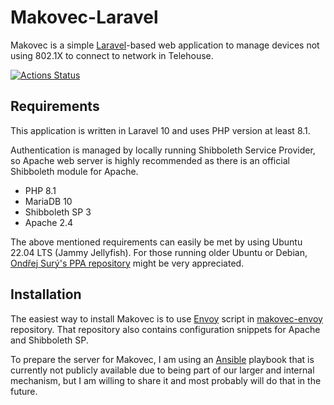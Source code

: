 # Makovec-Laravel

Makovec is a simple [Laravel](https://www.laravel.com)-based web application to manage devices not using 802.1X to connect to network in Telehouse.

[![Actions Status](https://github.com/JanOppolzer/makovec-laravel-test/workflows/Laravel/badge.svg)](https://github.com/JanOppolzer/makovec-laravel-test/actions)

## Requirements

This application is written in Laravel 10 and uses PHP version at least 8.1.

Authentication is managed by locally running Shibboleth Service Provider, so Apache web server is highly recommended as there is an official Shibboleth module for Apache.

- PHP 8.1
- MariaDB 10
- Shibboleth SP 3
- Apache 2.4

The above mentioned requirements can easily be met by using Ubuntu 22.04 LTS (Jammy Jellyfish). For those running older Ubuntu or Debian, [Ondřej Surý's PPA repository](https://launchpad.net/~ondrej/+archive/ubuntu/php/) might be very appreciated.

## Installation

The easiest way to install Makovec is to use [Envoy](https://laravel.com/docs/10.x/envoy) script in [makovec-envoy](https://github.com/JanOppolzer/makovec-envoy) repository. That repository also contains configuration snippets for Apache and Shibboleth SP.

To prepare the server for Makovec, I am using an [Ansible](https://www.ansible.com) playbook that is currently not publicly available due to being part of our larger and internal mechanism, but I am willing to share it and most probably will do that in the future.
